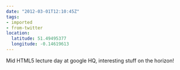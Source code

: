 ```yaml
---
date: "2012-03-01T12:10:45Z"
tags:
- imported
- from-twitter
location:
  latitude: 51.49495377
  longitude: -0.14619613
---
```

Mid HTML5 lecture day at google HQ, interesting stuff on the horizon\!
